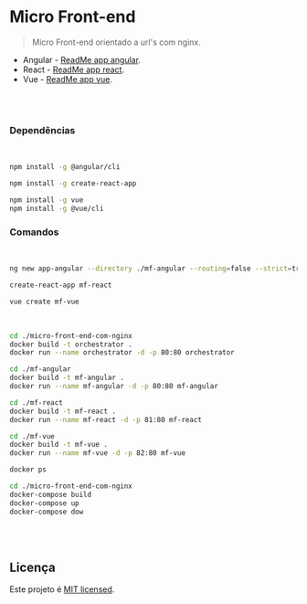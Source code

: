 # Micro Front-end

> Micro Front-end orientado a url's com nginx.

- Angular - [ReadMe app angular](./mf-angular/README.md).<br>
- React - [ReadMe app react](./mf-react/README.md).<br>
- Vue - [ReadMe app vue](./mf-vue/README.md).<br>

<br>
<br>

### Dependências

<br>

```sh
npm install -g @angular/cli

npm install -g create-react-app

npm install -g vue
npm install -g @vue/cli
```

### Comandos

<br>

```sh
ng new app-angular --directory ./mf-angular --routing=false --strict=true --style=scss

create-react-app mf-react

vue create mf-vue
```

<br>

```sh
cd ./micro-front-end-com-nginx
docker build -t orchestrator .
docker run --name orchestrator -d -p 80:80 orchestrator

cd ./mf-angular
docker build -t mf-angular .
docker run --name mf-angular -d -p 80:80 mf-angular

cd ./mf-react
docker build -t mf-react .
docker run --name mf-react -d -p 81:80 mf-react

cd ./mf-vue
docker build -t mf-vue .
docker run --name mf-vue -d -p 82:80 mf-vue

docker ps

cd ./micro-front-end-com-nginx
docker-compose build
docker-compose up
docker-compose dow
```

<br>
<br>

## Licença

Este projeto é [MIT licensed](./LICENSE).
